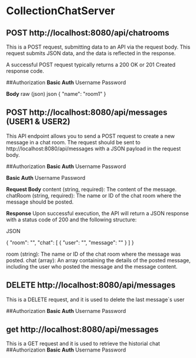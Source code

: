 # CollectionChatServer

## POST http://localhost:8080/api/chatrooms
This is a POST request, submitting data to an API via the request body. This request submits JSON data, and the data is reflected in the response.

A successful POST request typically returns a 200 OK or 201 Created response code.

##Authorization
**Basic Auth**
Username <admin>
Password <adminpassword>

**Body**
raw (json)
json
{
  "name": "room1"
}

## POST  http://localhost:8080/api/messages (USER1 & USER2)
This API endpoint allows you to send a POST request to create a new message in a chat room. The request should be sent to http://localhost:8080/api/messages with a JSON payload in the request body.

##Authorization
**Basic Auth**
Username <user1>
Password <chatpassword>

**Basic Auth**
Username <user2>
Password <newpassword>

**Request Body**
content (string, required): The content of the message.
chatRoom (string, required): The name or ID of the chat room where the message should be posted.

**Response**
Upon successful execution, the API will return a JSON response with a status code of 200 and the following structure:


JSON

{
    "room": "",
    "chat": [
        {
            "user": "",
            "message": ""
        }
    ]
}


room (string): The name or ID of the chat room where the message was posted.
chat (array): An array containing the details of the posted message, including the user who posted the message and the message content.


## DELETE  http://localhost:8080/api/messages
This is a DELETE request, and it is used to delete the last message`s user 

##Authorization
**Basic Auth**
Username <user1>
Password <chatpassword>

## get  http://localhost:8080/api/messages
This is a GET request and it is used to retrieve the historial chat
##Authorization
**Basic Auth**
Username <user1>
Password <chatpassword>




